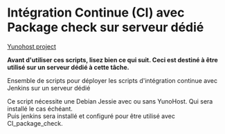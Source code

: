 Intégration Continue (CI) avec Package check sur serveur dédié
==================

[Yunohost project](https://yunohost.org/#/)

**Avant d'utiliser ces scripts, lisez bien ce qui suit. Ceci est destiné à être utilisé sur un serveur dédié à cette tâche.**

Ensemble de scripts pour déployer les scripts d'intégration continue avec Jenkins sur un serveur dédié

Ce script nécessite une Debian Jessie avec ou sans YunoHost. Qui sera installé le cas échéant.  
Puis jenkins sera installé et configuré pour être utilisé avec CI_package_check.
